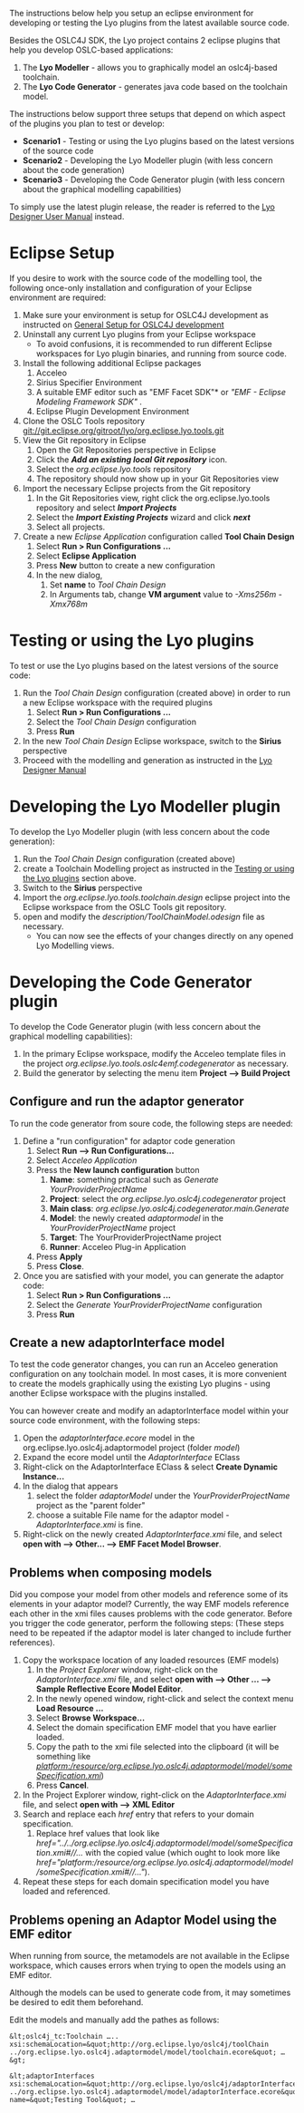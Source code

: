 The instructions below help you setup an eclipse environment for
developing or testing the Lyo plugins from the latest available source
code.

Besides the OSLC4J SDK, the Lyo project contains 2 eclipse plugins that
help you develop OSLC-based applications:

1.  The **Lyo Modeller** - allows you to graphically model an
    oslc4j-based toolchain.
2.  The **Lyo Code Generator** - generates java code based on the
    toolchain model.

The instructions below support three setups that depend on which aspect
of the plugins you plan to test or develop:

-   **Scenario1** - Testing or using the Lyo plugins based on the latest
    versions of the source code
-   **Scenario2** - Developing the Lyo Modeller plugin (with less
    concern about the code generation)
-   **Scenario3** - Developing the Code Generator plugin (with less
    concern about the graphical modelling capabilities)

To simply use the latest plugin release, the reader is referred to the
[Lyo Designer User Manual](User-Manual-for-Toolchain-Modelling)
instead.

Eclipse Setup
=============

If you desire to work with the source code of the modelling tool, the
following once-only installation and configuration of your Eclipse
environment are required:

1.  Make sure your environment is setup for OSLC4J development as
    instructed on [General Setup for OSLC4J
    development](https://wiki.eclipse.org/Lyo/General_Setup_for_OSLC4J_Development)
2.  Uninstall any current Lyo plugins from your Eclipse workspace
    -   To avoid confusions, it is recommended to run different Eclipse
        workspaces for Lyo plugin binaries, and running from source
        code.
3.  Install the following additional Eclipse packages
    1.  Acceleo
    2.  Sirius Specifier Environment
    3.  A suitable EMF editor such as "EMF Facet SDK"\* or *"EMF -
        Eclipse Modeling Framework SDK"* .
    4.  Eclipse Plugin Development Environment
4.  Clone the OSLC Tools repository
    <git://git.eclipse.org/gitroot/lyo/org.eclipse.lyo.tools.git>
5.  View the Git repository in Eclipse
    1.  Open the Git Repositories perspective in Eclipse
    2.  Click the ***Add an existing local Git repository*** icon.
    3.  Select the *org.eclipse.lyo.tools* repository
    4.  The repository should now show up in your Git Repositories view
6.  Import the necessary Eclipse projects from the Git repository
    1.  In the Git Repositories view, right click the
        org.eclipse.lyo.tools repository and select ***Import
        Projects***
    2.  Select the ***Import Existing Projects*** wizard and click
        ***next***
    3.  Select all projects.
7.  Create a new *Eclipse Application* configuration called **Tool Chain
    Design**
    1.  Select **Run \> Run Configurations ...**
    2.  Select **Eclipse Application**
    3.  Press **New** button to create a new configuration
    4.  In the new dialog,
        1.  Set **name** to *Tool Chain Design*
        2.  In Arguments tab, change **VM argument** value to *-Xms256m
            -Xmx768m*

Testing or using the Lyo plugins
================================

To test or use the Lyo plugins based on the latest versions of the
source code:

1.  Run the *Tool Chain Design* configuration (created above) in order
    to run a new Eclipse workspace with the required plugins
    1.  Select **Run \> Run Configurations ...**
    2.  Select the *Tool Chain Design* configuration
    3.  Press **Run**
2.  In the new *Tool Chain Design* Eclipse workspace, switch to the
    **Sirius** perspective
3.  Proceed with the modelling and generation as instructed in the
    [Lyo Designer Manual](User-Manual-for-Toolchain-Modelling)

Developing the Lyo Modeller plugin
==================================

To develop the Lyo Modeller plugin (with less concern about the code
generation):

1.  Run the *Tool Chain Design* configuration (created above)
2.  create a Toolchain Modelling project as instructed in the [Testing
    or using the Lyo
    plugins](Working-from-Source-Code#testing-or-using-the-lyo-plugins)
    section above.
3.  Switch to the **Sirius** perspective
4.  Import the *org.eclipse.lyo.tools.toolchain.design* eclipse project
    into the Eclipse workspace from the OSLC Tools git repository.
5.  open and modify the *description/ToolChainModel.odesign* file as
    necessary.
    -   You can now see the effects of your changes directly on any
        opened Lyo Modelling views.

Developing the Code Generator plugin
====================================

To develop the Code Generator plugin (with less concern about the
graphical modelling capabilities):

1.  In the primary Eclipse workspace, modify the Acceleo template files
    in the project *org.eclipse.lyo.tools.oslc4emf.codegenerator* as
    necessary.
2.  Build the generator by selecting the menu item **Project \--\> Build
    Project**

Configure and run the adaptor generator
---------------------------------------

To run the code generator from soure code, the following steps are
needed:

1.  Define a "run configuration" for adaptor code generation
    1.  Select **Run \--\> Run Configurations\...**
    2.  Select *Acceleo Application*
    3.  Press the **New launch configuration** button
        1.  **Name**: something practical such as *Generate
            YourProviderProjectName*
        2.  **Project**: select the
            *org.eclipse.lyo.oslc4j.codegenerator* project
        3.  **Main class**:
            *org.eclipse.lyo.oslc4j.codegenerator.main.Generate*
        4.  **Model**: the newly created *adaptormodel* in the
            *YourProviderProjectName* project
        5.  **Target**: The YourProviderProjectName project
        6.  **Runner**: Acceleo Plug-in Application
    4.  Press **Apply**
    5.  Press **Close**.
2.  Once you are satisfied with your model, you can generate the adaptor
    code:
    1.  Select **Run \> Run Configurations ...**
    2.  Select the *Generate YourProviderProjectName* configuration
    3.  Press **Run**

Create a new adaptorInterface model
-----------------------------------

To test the code generator changes, you can run an Acceleo generation
configuration on any toolchain model. In most cases, it is more
convenient to create the models graphically using the existing Lyo
plugins - using another Eclipse workspace with the plugins installed.

You can however create and modify an adaptorInterface model within your
source code environment, with the following steps:

1.  Open the *adaptorInterface.ecore* model in the
    org.eclipse.lyo.oslc4j.adaptormodel project (folder *model*)
2.  Expand the ecore model until the *AdaptorInterface* EClass
3.  Right-click on the AdaptorInterface EClass & select **Create Dynamic
    Instance\...**
4.  In the dialog that appears
    1.  select the folder *adaptorModel* under the
        *YourProviderProjectName* project as the "parent folder"
    2.  choose a suitable File name for the adaptor model -
        *AdaptorInterface.xmi* is fine.
5.  Right-click on the newly created *AdaptorInterface.xmi* file, and
    select **open with \--\> Other\... \--\> EMF Facet Model Browser**.

Problems when composing models
------------------------------

Did you compose your model from other models and reference some of its
elements in your adaptor model? Currently, the way EMF models reference
each other in the xmi files causes problems with the code generator.
Before you trigger the code generator, perform the following steps:
(These steps need to be repeated if the adaptor model is later changed
to include further references).

1.  Copy the workspace location of any loaded resources (EMF models)
    1.  In the *Project Explorer* window, right-click on the
        *AdaptorInterface.xmi* file, and select **open with \--\> Other
        \... \--\> Sample Reflective Ecore Model Editor**.
    2.  In the newly opened window, right-click and select the context
        menu **Load Resource ...**
    3.  Select **Browse Workspace\...**
    4.  Select the domain specification EMF model that you have earlier
        loaded.
    5.  Copy the path to the xmi file selected into the clipboard (it
        will be something like
        *<platform:/resource/org.eclipse.lyo.oslc4j.adaptormodel/model/someSpecification.xmi>*)
    6.  Press **Cancel**.
2.  In the Project Explorer window, right-click on the
    *AdaptorInterface.xmi* file, and select **open with \--\> XML
    Editor**
3.  Search and replace each *href* entry that refers to your domain
    specification.
    1.  Replace href values that look like
        *href=\"../../org.eclipse.lyo.oslc4j.adaptormodel/model/someSpecification.xmi\#//\...*
        with the copied value (which ought to look more like
        *href="platform:/resource/org.eclipse.lyo.oslc4j.adaptormodel/model/someSpecification.xmi\#//\..."*).
4.  Repeat these steps for each domain specification model you have
    loaded and referenced.

Problems opening an Adaptor Model using the EMF editor
------------------------------------------------------

When running from source, the metamodels are not available in the
Eclipse workspace, which causes errors when trying to open the models
using an EMF editor.

Although the models can be used to generate code from, it may sometimes
be desired to edit them beforehand.

Edit the models and manually add the pathes as follows:

    &lt;oslc4j_tc:Toolchain ….. xsi:schemaLocation=&quot;http://org.eclipse.lyo/oslc4j/toolChain ../org.eclipse.lyo.oslc4j.adaptormodel/model/toolchain.ecore&quot; …&gt;

    &lt;adaptorInterfaces xsi:schemaLocation=&quot;http://org.eclipse.lyo/oslc4j/adaptorInterface ../org.eclipse.lyo.oslc4j.adaptormodel/model/adaptorInterface.ecore&quot; name=&quot;Testing Tool&quot; …
